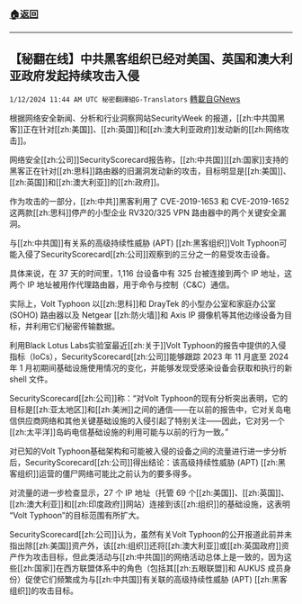 ###  [:house:返回](README.md)
---


## 【秘翻在线】中共黑客组织已经对美国、英国和澳大利亚政府发起持续攻击入侵
`1/12/2024 11:44 AM UTC 秘密翻譯組G-Translators` [轉載自GNews](https://gnews.org/articles/2212274)

根据网络安全新闻、分析和行业洞察网站SecurityWeek 的报道，[[zh:中共国黑客]]正在针对[[zh:美国]]、[[zh:英国]]和[[zh:澳大利亚政府]]发动新的[[zh:网络攻击]]。

网络安全[[zh:公司]]SecurityScorecard报告称，[[zh:中共国]][[zh:国家]]支持的黑客正在针对[[zh:思科]]路由器的旧漏洞发动新的攻击，目标明显是[[zh:美国]]、[[zh:英国]]和[[zh:澳大利亚]]的[[zh:政府]]。

作为攻击的一部分，[[zh:中共]]黑客利用了 CVE-2019-1653 和 CVE-2019-1652这两款[[zh:思科]]停产的小型企业 RV320/325 VPN 路由器中的两个关键安全漏洞。

与[[zh:中共国]]有关系的高级持续性威胁 (APT) [[zh:黑客组织]]Volt Typhoon可能入侵了SecurityScorecard[[zh:公司]]观察到的三分之一的易受攻击设备。

具体来说，在 37 天的时间里，1,116 台设备中有 325 台被连接到两个 IP 地址，这两个 IP 地址被用作代理路由器，用于命令与控制（C&C）通信。

实际上，Volt Typhoon 以[[zh:思科]]和 DrayTek 的小型办公室和家庭办公室 (SOHO) 路由器以及 Netgear [[zh:防火墙]]和 Axis IP 摄像机等其他边缘设备为目标，并利用它们秘密传输数据。

利用Black Lotus Labs实验室最近[[zh:关于]]Volt Typhoon的报告中提供的入侵指标（IoCs），SecurityScorecard[[zh:公司]]能够跟踪 2023 年 11 月底至 2024 年 1 月初期间基础设施使用情况的变化，并能够发现受感染设备会获取和执行的新 shell 文件。

SecurityScorecard[[zh:公司]]称：“对Volt Typhoon的现有分析突出表明，它的目标是[[zh:亚太地区]]和[[zh:美洲]]之间的通信——在以前的报告中，它对关岛电信供应商网络和其他关键基础设施的入侵引起了特别关注——因此，它对另一个[[zh:太平洋]]岛屿电信基础设施的利用可能与以前的行为一致。”

对已知的Volt Typhoon基础架构和可能被入侵的设备之间的流量进行进一步分析后，SecurityScorecard[[zh:公司]]得出结论：该高级持续性威胁 (APT) [[zh:黑客组织]]运营的僵尸网络可能比之前认为的要多得多。

对流量的进一步检查显示，27 个 IP 地址（托管 69 个[[zh:美国]]、[[zh:英国]]、[[zh:澳大利亚]]和[[zh:印度政府]]网站）连接到该[[zh:组织]]的基础设施，这表明 “Volt Typhoon”的目标范围有所扩大。

SecurityScorecard[[zh:公司]]认为，虽然有关Volt Typhoon的公开报道此前并未指出除[[zh:美国]]资产外，该[[zh:组织]]还将[[zh:澳大利亚]]或[[zh:英国政府]]资产作为攻击目标，但此类活动与[[zh:中共国]]的网络活动总体上是一致的，因为这些[[zh:国家]]在西方联盟体系中的角色（包括其[[zh:五眼联盟]]和 AUKUS 成员身份）促使它们频繁成为与[[zh:中共国]]有关联的高级持续性威胁 (APT) [[zh:黑客组织]]的攻击目标。
